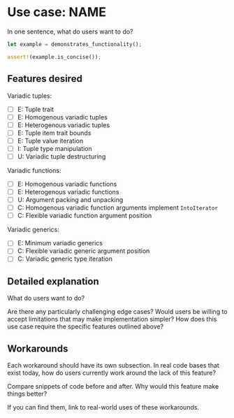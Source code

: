 # Use case: NAME

In one sentence, what do users want to do?

```rust
let example = demonstrates_functionality();

assert!(example.is_concise());
```

## Features desired

Variadic tuples:

- [ ] E: Tuple trait
- [ ] E: Homogenous variadic tuples
- [ ] E: Heterogenous variadic tuples
- [ ] E: Tuple item trait bounds
- [ ] E: Tuple value iteration
- [ ] I: Tuple type manipulation
- [ ] U: Variadic tuple destructuring
  
Variadic functions:

- [ ] E: Homogenous variadic functions
- [ ] E: Heterogenous variadic functions
- [ ] U: Argument packing and unpacking
- [ ] C: Homogenous variadic function arguments implement `IntoIterator`
- [ ] C: Flexible variadic function argument position

Variadic generics:

- [ ] E: Minimum variadic generics
- [ ] C: Flexible variadic generic argument position
- [ ] C: Variadic generic type iteration

## Detailed explanation

What do users want to do?

Are there any particularly challenging edge cases?
Would users be willing to accept limitations that may make implementation simpler?
How does this use case require the specific features outlined above?

## Workarounds

Each workaround should have its own subsection.
In real code bases that exist today, how do users currently work around the lack of this feature?

Compare snippets of code before and after.
Why would this feature make things better?

If you can find them, link to real-world uses of these workarounds.
